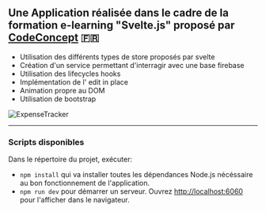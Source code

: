 ## Une Application réalisée dans le cadre de la formation e-learning "Svelte.js" proposé par [CodeConcept](https://codeconcept.teachable.com/)  :fr:

- Utilisation des différents types de store proposés par svelte
- Création d'un service permettant d'interragir avec une base firebase
- Utilisation des lifecycles hooks
- Implémentation de l' edit in place
- Animation propre au DOM
- Utilisation de bootstrap

![ExpenseTracker](https://user-images.githubusercontent.com/44428775/63021969-1b174500-bea2-11e9-8ee9-f663aaaf5278.gif)


---

### Scripts disponibles

Dans le répertoire du projet, exécuter:
-  `npm install` qui va installer toutes les dépendances Node.js nécéssaire au bon fonctionnement de l'application.
-  `npm run dev` pour démarrer un serveur. Ouvrez [http://localhost:6060](http://localhost:5000) pour l'afficher dans le navigateur.
```
